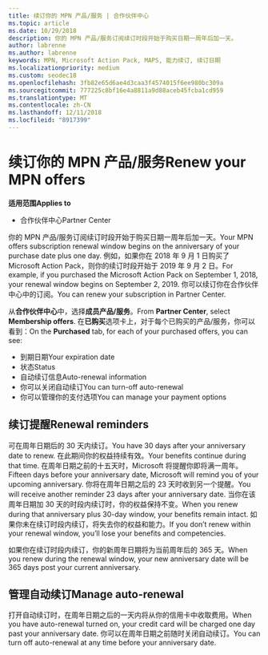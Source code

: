 ```yaml
---
title: 续订你的 MPN 产品/服务 | 合作伙伴中心
ms.topic: article
ms.date: 10/29/2018
description: 你的 MPN 产品/服务订阅续订时段开始于购买日期一周年后加一天。
author: labrenne
ms.author: labrenne
keywords: MPN, Microsoft Action Pack, MAPS, 能力续订, 续订日期
ms.localizationpriority: medium
ms.custom: seodec18
ms.openlocfilehash: 3fb82e65d6ae4d3caa3f4574015f6ee980bc309a
ms.sourcegitcommit: 777225c8bf16e4a8811a9d88aceb45fcba1cd959
ms.translationtype: MT
ms.contentlocale: zh-CN
ms.lasthandoff: 12/11/2018
ms.locfileid: "8917399"
---
```

# <a name="renew-your-mpn-offers"></a><span data-ttu-id="6257c-104">续订你的 MPN 产品/服务</span><span class="sxs-lookup"><span data-stu-id="6257c-104">Renew your MPN offers</span></span>

**<span data-ttu-id="6257c-105">适用范围</span><span class="sxs-lookup"><span data-stu-id="6257c-105">Applies to</span></span>**

- <span data-ttu-id="6257c-106">合作伙伴中心</span><span class="sxs-lookup"><span data-stu-id="6257c-106">Partner Center</span></span>

<span data-ttu-id="6257c-107">你的 MPN 产品/服务订阅续订时段开始于购买日期一周年后加一天。</span><span class="sxs-lookup"><span data-stu-id="6257c-107">Your MPN offers subscription renewal window begins on the anniversary of your purchase date plus one day.</span></span> <span data-ttu-id="6257c-108">例如，如果你在 2018 年 9 月 1 日购买了 Microsoft Action Pack，则你的续订时段开始于 2019 年 9 月 2 日。</span><span class="sxs-lookup"><span data-stu-id="6257c-108">For example, if you purchased the Microsoft Action Pack on September 1, 2018, your renewal window begins on September 2, 2019.</span></span> <span data-ttu-id="6257c-109">你可以续订你在合作伙伴中心中的订阅。</span><span class="sxs-lookup"><span data-stu-id="6257c-109">You can renew your subscription in Partner Center.</span></span>

<span data-ttu-id="6257c-110">从**合作伙伴中心**中，选择**成员产品/服务**。</span><span class="sxs-lookup"><span data-stu-id="6257c-110">From **Partner Center**, select **Membership offers**.</span></span>
<span data-ttu-id="6257c-111">在**已购买**选项卡上，对于每个已购买的产品/服务，你可以看到：</span><span class="sxs-lookup"><span data-stu-id="6257c-111">On the **Purchased** tab, for each of your purchased offers, you can see:</span></span>

- <span data-ttu-id="6257c-112">到期日期</span><span class="sxs-lookup"><span data-stu-id="6257c-112">Your expiration date</span></span>
- <span data-ttu-id="6257c-113">状态</span><span class="sxs-lookup"><span data-stu-id="6257c-113">Status</span></span>
- <span data-ttu-id="6257c-114">自动续订信息</span><span class="sxs-lookup"><span data-stu-id="6257c-114">Auto-renewal information</span></span>
- <span data-ttu-id="6257c-115">你可以关闭自动续订</span><span class="sxs-lookup"><span data-stu-id="6257c-115">You can turn-off auto-renewal</span></span>
- <span data-ttu-id="6257c-116">你可以管理你的支付选项</span><span class="sxs-lookup"><span data-stu-id="6257c-116">You can manage your payment options</span></span>

## <a name="renewal-reminders"></a><span data-ttu-id="6257c-117">续订提醒</span><span class="sxs-lookup"><span data-stu-id="6257c-117">Renewal reminders</span></span>

<span data-ttu-id="6257c-118">可在周年日期后的 30 天内续订。</span><span class="sxs-lookup"><span data-stu-id="6257c-118">You have 30 days after your anniversary date to renew.</span></span> <span data-ttu-id="6257c-119">在此期间你的权益持续有效。</span><span class="sxs-lookup"><span data-stu-id="6257c-119">Your benefits continue during that time.</span></span> <span data-ttu-id="6257c-120">在周年日期之前的十五天时，Microsoft 将提醒你即将满一周年。</span><span class="sxs-lookup"><span data-stu-id="6257c-120">Fifteen days before your anniversary date, Microsoft will remind you of your upcoming anniversary.</span></span> <span data-ttu-id="6257c-121">你将在周年日期之后的 23 天时收到另一个提醒。</span><span class="sxs-lookup"><span data-stu-id="6257c-121">You will receive another reminder 23 days after your anniversary date.</span></span> <span data-ttu-id="6257c-122">当你在该周年日期加 30 天的时段内续订时，你的权益保持不变。</span><span class="sxs-lookup"><span data-stu-id="6257c-122">When you renew during that anniversary plus 30-day window, your benefits remain intact.</span></span> <span data-ttu-id="6257c-123">如果你未在续订时段内续订，将失去你的权益和能力。</span><span class="sxs-lookup"><span data-stu-id="6257c-123">If you don’t renew within your renewal window, you’ll lose your benefits and competencies.</span></span>

<span data-ttu-id="6257c-124">如果你在续订时段内续订，你的新周年日期将为当前周年后的 365 天。</span><span class="sxs-lookup"><span data-stu-id="6257c-124">When you renew during the renewal window, your new anniversary date will be 365 days post your current anniversary.</span></span>

## <a name="manage-auto-renewal"></a><span data-ttu-id="6257c-125">管理自动续订</span><span class="sxs-lookup"><span data-stu-id="6257c-125">Manage auto-renewal</span></span>

<span data-ttu-id="6257c-126">打开自动续订时，在周年日期之后的一天内将从你的信用卡中收取费用。</span><span class="sxs-lookup"><span data-stu-id="6257c-126">When you have auto-renewal turned on, your credit card will be charged one day past your anniversary date.</span></span> <span data-ttu-id="6257c-127">你可以在周年日期之前随时关闭自动续订。</span><span class="sxs-lookup"><span data-stu-id="6257c-127">You can turn off auto-renewal at any time before your anniversary date.</span></span>